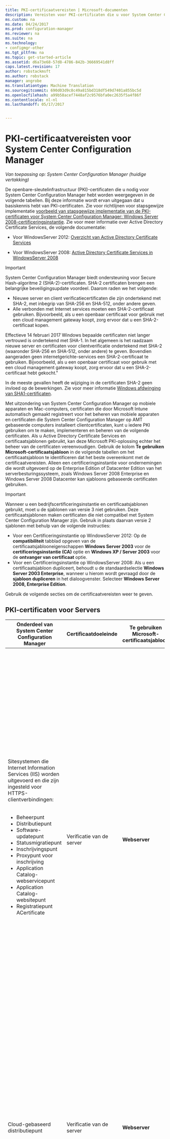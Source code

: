 ```yaml
---
title: PKI-certificaatvereisten | Microsoft-documenten
description: Vereisten voor PKI-certificaten die u voor System Center Configuration Manager wellicht vindt.
ms.custom: na
ms.date: 04/24/2017
ms.prod: configuration-manager
ms.reviewer: na
ms.suite: na
ms.technology:
- configmgr-other
ms.tgt_pltfrm: na
ms.topic: get-started-article
ms.assetid: d6a73e68-57d8-4786-842b-36669541d8ff
caps.latest.revision: 17
author: robstackmsft
ms.author: robstack
manager: angrobe
ms.translationtype: Machine Translation
ms.sourcegitcommit: 690d03d9c8c49a815bd318df549d7401a855bc5d
ms.openlocfilehash: a99b58acef7448af2c9576bfa0ec2635f5a4f86f
ms.contentlocale: nl-nl
ms.lasthandoff: 05/17/2017


---
```

# <a name="pki-certificate-requirements-for-system-center-configuration-manager"></a>PKI-certificaatvereisten voor System Center Configuration Manager

*Van toepassing op: System Center Configuration Manager (huidige vertakking)*

De openbare-sleutelinfrastructuur (PKI)-certificaten die u nodig voor System Center Configuration Manager hebt worden weergegeven in de volgende tabellen. Bij deze informatie wordt ervan uitgegaan dat u basiskennis hebt van PKI-certificaten. Zie voor richtlijnen voor stapsgewijze implementatie [voorbeeld van stapsgewijze implementatie van de PKI-certificaten voor System Center Configuration Manager: Windows Server 2008-certificeringsinstantie](/sccm/core/plan-design/network/example-deployment-of-pki-certificates). Zie voor meer informatie over Active Directory Certificate Services, de volgende documentatie:  

-   Voor WindowsServer 2012: [Overzicht van Active Directory Certificate Services](http://go.microsoft.com/fwlink/p/?LinkId=286744)  

-   Voor WindowsServer 2008: [Active Directory Certificate Services in WindowsServer 2008](http://go.microsoft.com/fwlink/p/?LinkId=115018)  

> [!IMPORTANT]  
> System Center Configuration Manager biedt ondersteuning voor Secure Hash-algoritme 2 (SHA-2)-certificaten. SHA-2 certificaten brengen een belangrijke beveiligingsupdate voordeel. Daarom raden we het volgende:
> - Nieuwe server en client verificatiecertificaten die zijn ondertekend met SHA-2, met inbegrip van SHA-256 en SHA-512, onder andere geven.
> - Alle verbonden met Internet services moeten een SHA-2-certificaat gebruiken. Bijvoorbeeld, als u een openbaar certificaat voor gebruik met een cloud management gateway koopt, zorg ervoor dat u een SHA-2-certificaat kopen.  
>
>Effectieve 14 februari 2017 Windows bepaalde certificaten niet langer vertrouwd is ondertekend met SHA-1. In het algemeen is het raadzaam nieuwe server en certificaten voor clientverificatie ondertekend met SHA-2 (waaronder SHA-256 en SHA-512, onder andere) te geven. Bovendien aangeraden geen internetgerichte-services een SHA-2-certificaat te gebruiken. Bijvoorbeeld, als u een openbaar certificaat voor gebruik met een cloud management gateway koopt, zorg ervoor dat u een SHA-2-certificaat hebt gekocht."
>
> In de meeste gevallen heeft de wijziging in de certificaten SHA-2 geen invloed op de bewerkingen. Zie voor meer informatie [Windows afdwinging van SHA1-certificaten](http://social.technet.microsoft.com/wiki/contents/articles/32288.windows-enforcement-of-sha1-certificates.aspx).

 Met uitzondering van System Center Configuration Manager op mobiele apparaten en Mac-computers, certificaten die door Microsoft Intune automatisch gemaakt registreert voor het beheren van mobiele apparaten en certificaten die System Center Configuration Manager op AMT gebaseerde computers installeert clientcertificaten, kunt u iedere PKI gebruiken om te maken, implementeren en beheren van de volgende certificaten. Als u Active Directory Certificate Services en certificaatsjablonen gebruikt, kan deze Microsoft PKI-oplossing echter het beheer van de certificaten vereenvoudigen. Gebruik de kolom **Te gebruiken Microsoft-certificaatsjabloon** in de volgende tabellen om het certificaatsjabloon te identificeren dat het beste overeenkomt met de certificaatvereisten. Alleen een certificeringsinstantie voor ondernemingen die wordt uitgevoerd op de Enterprise Edition of Datacenter Edition van het serverbesturingssysteem, zoals Windows Server 2008 Enterprise en Windows Server 2008 Datacenter kan sjabloons gebaseerde certificaten gebruiken.  

> [!IMPORTANT]  
>  Wanneer u een bedrijfscertificeringsinstantie en certificaatsjablonen gebruikt, moet u de sjablonen van versie 3 niet gebruiken. Deze certificaatsjablonen maken certificaten die niet compatibel met System Center Configuration Manager zijn. Gebruik in plaats daarvan versie 2 sjablonen met behulp van de volgende instructies:  
>   
>  -   Voor een Certificeringsinstantie op WindowsServer 2012: Op de **compatibiliteit** tabblad opgeven van de certificaatsjablooneigenschappen **Windows Server 2003** voor de **certificeringsinstantie (CA)** optie en **Windows XP / Server 2003** voor de **ontvanger van certificaat** optie.  
> -   Voor een Certificeringsinstantie op WindowsServer 2008: Als u een certificaatsjabloon dupliceert, behoudt u de standaardselectie **Windows Server 2003 Enterprise**, wanneer u hierom wordt gevraagd door de **sjabloon dupliceren** in het dialoogvenster. Selecteer **Windows Server 2008, Enterprise Edition**.  

 Gebruik de volgende secties om de certificaatvereisten weer te geven.  

##  <a name="BKMK_PKIcertificates_for_servers"></a> PKI-certificaten voor Servers  

|Onderdeel van System Center Configuration Manager|Certificaatdoeleinde|Te gebruiken Microsoft-certificaatsjabloon|Specifieke informatie in het certificaat|Hoe het certificaat wordt gebruikt in System Center Configuration Manager|  
|-------------------------------------|-------------------------|-------------------------------------------|---------------------------------------------|----------------------------------------------------------|  
|Sitesystemen die Internet Information Services (IIS) worden uitgevoerd en die zijn ingesteld voor HTTPS-clientverbindingen:<br /><br /> <ul><li>Beheerpunt</li><li>Distributiepunt</li><li>Software-updatepunt</li><li>Statusmigratiepunt</li><li>Inschrijvingspunt</li><li>Proxypunt voor inschrijving</li><li>Application Catalog-webservicepunt</li><li>Application Catalog-websitepunt</li><li>Registratiepunt ACertificate</li></ul>|Verificatie van de server|**Webserver**|**De waarde voor De waarde voor Enhanced Key Usage** moet de **Verificatie van de server (1.3.6.1.5.5.7.3.1)**.<br /><br /> Als het sitesysteem internetverbindingen accepteert, moet de onderwerpnaam of alternatieve naam voor onderwerp de Internet volledig gekwalificeerde domeinnaam (FQDN) bevatten.<br /><br /> Als het sitesysteem verbindingen van het intranet en de onderwerpnaam aanvaardt of alternatieve naam voor onderwerp de intranet-FQDN (aanbevolen) of de computernaam, afhankelijk van hoe het sitesysteem is ingesteld om moet bevatten.<br /><br /> Als het sitesysteem verbindingen via het Internet en intranet aanvaardt, moet zowel de Internet-FQDN en de intranet-FQDN (of computernaam) worden opgegeven met het ampersand (&)-symbool als scheidingsteken tussen beide namen.<br /><br /> **Opmerking:** Wanneer de software-updatepunt clientverbindingen van enkel Internet accepteert, moet het certificaat zowel de Internet-FQDN als de intranet-FQDN bevatten.<br /><br /> Het SHA-2 hash-algoritme wordt ondersteund.<br /><br /> System Center Configuration Manager geeft geen dat maximaal ondersteunde sleutellengte op voor dit certificaat. Raadpleeg uw PKI- en IIS-documentatie voor zaken sleutelgrootte gerelateerde voor dit certificaat.|Dit certificaat moet zich in het persoonlijke archief in het certificaatarchief van de computer bevinden.<br /><br /> Dit Webservercertificaat wordt gebruikt om deze servers naar de client te verifiëren en om alle gegevens die worden overgebracht tussen de client en deze servers met behulp van Secure Sockets Layer (SSL) te versleutelen.|  
|Cloud-gebaseerd distributiepunt|Verificatie van de server|**Webserver**|**De waarde voor De waarde voor Enhanced Key Usage** moet de **Verificatie van de server (1.3.6.1.5.5.7.3.1)**.<br /><br /> De onderwerpnaam moet een klant gedefinieerde servicenaam en domeinnaam in FQDN-indeling als de algemene naam voor het specifieke exemplaar van het cloud-gebaseerde distributiepunt bevatten.<br /><br /> De persoonlijke sleutel moet exporteerbaar zijn.<br /><br /> Het SHA-2 hash-algoritme wordt ondersteund.<br /><br /> Ondersteunde sleutellengten: 2048 bits.|Het servicecertificaat wordt gebruikt om de cloud-gebaseerde distributiepuntservice te verifiëren bij Configuration Manager-clients en alle gegevens te codificeren die tussen hen worden overgedragen met behulp van SSL (Secure Sockets Layer). Dit certificaat moet in een PKCS #12 (Public Key Certificate Standard)-indeling worden geëxporteerd en het wachtwoord moet bekend zijn zodat het kan worden geïmporteerd wanneer u een clouddistributiepunt maakt.<br /><br /> **Opmerking:** Dit certificaat wordt gebruikt in combinatie met de Windows Azure-beheercertificaat. |  
|Sitesysteemservers die Microsoft SQL Server uitvoeren|Verificatie van de server|**Web server**|**De waarde voor De waarde voor Enhanced Key Usage** moet de **Verificatie van de server (1.3.6.1.5.5.7.3.1)**.<br /><br /> De onderwerpnaam moet de volledig gekwalificeerde domeinnaam (FQDN) van intranet bevatten.<br /><br /> Het SHA-2 hash-algoritme wordt ondersteund.<br /><br /> De maximale ondersteunde sleutellengte is 2048 bits.|Dit certificaat moet zich in het persoonlijke archief in het certificaatarchief van de Computer. System Center Configuration Manager kopieert het automatisch naar het archief Vertrouwde personen voor servers in de System Center Configuration Manager-hiërarchie die mogelijk voor vertrouwen met de server moet zorgen.<br /><br /> Deze certificaten worden gebruikt voor de server naar server-verificatie.|  
|SQL Server-cluster: Sitesysteemservers die Microsoft SQL Server uitvoeren|Verificatie van de server|**Web server**|**De waarde voor De waarde voor Enhanced Key Usage** moet de **Verificatie van de server (1.3.6.1.5.5.7.3.1)**.<br /><br /> De onderwerpnaam moet de intranet FQDN-naam (Fully Qualified Domain Name) van het cluster bevatten.<br /><br /> De persoonlijke sleutel moet exporteerbaar zijn.<br /><br /> Het certificaat moet een geldigheidsperiode hebben van ten minste twee jaar wanneer u System Center Configuration Manager te gebruiken van SQL Server-cluster configureert.<br /><br /> Het SHA-2 hash-algoritme wordt ondersteund.<br /><br /> De maximale ondersteunde sleutellengte is 2048 bits.|Nadat u dit certificaat hebt aangevraagd en geïnstalleerd op een knooppunt van het cluster, exporteert u het certificaat en importeert u het naar ieder extra knooppunt in het SQL Server-cluster.<br /><br /> Dit certificaat moet zich in het persoonlijke archief in het certificaatarchief van de Computer. System Center Configuration Manager kopieert het automatisch naar het archief Vertrouwde personen voor servers in de System Center Configuration Manager-hiërarchie die mogelijk voor vertrouwen met de server moet zorgen.<br /><br /> Deze certificaten worden gebruikt voor de server naar server-verificatie.|  
|Sitesysteembewaking voor de volgende sitesysteemrollen:<br /><br /><ul><li>Beheerpunt</li><li>Statusmigratiepunt</li></ul>|Clientverificatie|**Verificatie van werkstation**|**De waarde voor De waarde voor Enhanced Key Usage** moet de **verificatie van de server (1.3.6.1.5.5.7.3.2)**.<br /><br /> Computers moeten een unieke waarde hebben in het veld onderwerpnaam of in het veld alternatieve naam voor onderwerp.<br /><br /> **Opmerking:** Als u meerdere waarden voor de alternatieve naam voor onderwerp, wordt alleen de eerste waarde gebruikt.<br /><br /> Het SHA-2 hash-algoritme wordt ondersteund.<br /><br /> De maximale ondersteunde sleutellengte is 2048 bits.|Dit certificaat is vereist op de opgenomen systeemservers, zelfs als de System Center Configuration Manager-client niet is geïnstalleerd. Deze instelling kunt de status van deze sitesysteemrollen moeten worden bewaakt en gemeld aan de site.<br /><br /> Het certificaat voor deze sitesystemen moet zich bevinden in het persoonlijke archief van het certificaatarchief van de Computer.|  
|Servers waarop de System Center Configuration Manager-beleidsmodule wordt uitgevoerd met de functieservice Network Device Enrollment Service|Clientverificatie|**Verificatie van werkstation**|**De waarde voor De waarde voor Enhanced Key Usage** moet de **verificatie van de server (1.3.6.1.5.5.7.3.2)**.<br /><br /> Er zijn geen specifieke vereisten voor het certificaat onderwerp of SAN Subject Alternative Name (). U kunt hetzelfde certificaat gebruiken voor meerdere servers waarop de Network Device Enrollment Service wordt uitgevoerd.<br /><br /> Hash-algoritmen SHA-2 en SHA-3 worden ondersteund.<br /><br /> Ondersteunde sleutellengten: 1024 bit en 2048 bits.||  
|Sitesystemen die u een distributiepunt geïnstalleerd hebben|Clientverificatie|**Verificatie van werkstation**|**De waarde voor De waarde voor Enhanced Key Usage** moet de **verificatie van de server (1.3.6.1.5.5.7.3.2)**.<br /><br /> Er zijn geen specifieke vereisten voor het certificaat onderwerp of SAN Subject Alternative Name (). U kunt hetzelfde certificaat gebruiken voor meerdere distributiepunten. Het is echter een goed idee een ander certificaat gebruiken voor elk distributiepunt.<br /><br /> De persoonlijke sleutel moet exporteerbaar zijn.<br /><br /> Het SHA-2 hash-algoritme wordt ondersteund.<br /><br /> De maximale ondersteunde sleutellengte is 2048 bits.|Dit certificaat heeft twee doeleinden:<br /><br /><ul><li>Het verifieert het distributiepunt naar een HTTPS-beheerpunt voordat het distributiepunt statusberichten verzendt.</li><li>Wanneer de **PXE-ondersteuning inschakelen voor clients** distributiepuntoptie is geselecteerd, wordt het certificaat verzonden naar computers. Als takenreeksen in het implementatieproces van het besturingssysteem Clientacties zoals clientbeleid ophalen of verzenden van inventarisgegevens bevatten, kunnen de clientcomputers tijdens de implementatie van het besturingssysteem verbinding maken met een HTTPS-beheerpunt.</li></ul> Dit certificaat wordt alleen gebruikt voor de duur van het implementatieproces van het besturingssysteem en wordt niet op de client geïnstalleerd. Omdat het tijdelijk wordt gebruikt, kan hetzelfde certificaat voor ieder implementatieproces van besturingssystemen worden gebruikt als u geen meerdere clientcertificaten wilt gebruiken.<br /><br /> Dit certificaat moet in een Public Key Certificate Standard (PKCS #12)-indeling worden geëxporteerd. Het wachtwoord moet bekend zijn zodat het kan worden geïmporteerd in de eigenschappen van het distributiepunt.<br /><br /> **Opmerking:** De vereisten voor dit certificaat zijn hetzelfde als het clientcertificaat voor installatiekopieën die besturingssystemen implementeren. U kunt hetzelfde certificaatbestand gebruiken omdat de vereisten dezelfde zijn.|  
|Out-of-band-servicepunt|AMT-inrichting|**Webserver** (gewijzigd)|**Enhanced Key Usage** waarde moet bevatten, **Serververificatie (1.3.6.1.5.5.7.3.1)** en de volgende object-id: **2.16.840.1.113741.1.2.3**.<br /><br /> Het veld onderwerpnaam moet de FQDN-naam van de server die als host voor de out-of-band-servicepunt fungeert bevatten.<br /><br /> **Opmerking:** Een AMT-inrichtingscertificaat die u bij een externe Certificeringsinstantie in plaats van uw eigen interne Certificeringsinstantie aanvraagt ondersteunen mogelijk niet de AMT-inrichtingsobject-id, 2.16.840.1.113741.1.2.3. U kunt ook de volgende tekstreeks als een kenmerk van organisatie-eenheid (OE) in de onderwerpnaam van het certificaat opgeven: **Intel(R) Clientinstallatiecertificaat**. U moet de exacte tekstreeks in het Engels, gebruiken in hetzelfde hoofdlettergebruik, zonder punt achteraan en ter aanvulling van de FQDN van de server die als host fungeert voor de out-of-band-servicepunt.<br /><br /> Ondersteunde sleutellengten: 1024 en 2048. Voor AMT 6.0 en latere versies wordt de sleutellengte van 4096 bits ook ondersteund.|Dit certificaat is in het persoonlijke archief in het certificaatarchief van de Computer van de sitesysteemserver out-of-band-service.<br /><br /> Dit AMT-inrichtingscertificaat wordt gebruikt om computers te bereiden voor out-of-band beheer.<br /><br /> U moet dit certificaat aanvragen van een Certificeringsinstantie die AMT-inrichting certificaten uitgeeft. De BIOS-extensie voor de Intel AMT gebaseerde computers moet worden ingesteld met de vingerafdruk van het root-certificaat (ook wel de certificaat-hash genoemd) voor dit inrichtingscertificaat.<br /><br /> VeriSign is een typisch voorbeeld van een externe Certificeringsinstantie die AMT-inrichtingscertificaten afgeeft, u kunt ook uw eigen interne Certificeringsinstantie gebruiken.<br /><br /> Installeer het certificaat op de server die als host fungeert voor de out-of-band servicepunt, dat kan worden gekoppeld aan het certificaat basis-CA. (Het basiscertificaat en tussenliggende certificaat voor VeriSign worden standaard geïnstalleerd wanneer Windows wordt geïnstalleerd.)|  
|Sitesysteemserver die de Microsoft Intune-connector uitvoert|Clientverificatie|Niet van toepassing: Dit certificaat wordt automatisch gemaakt door Intune.|**Enhanced Key Usage** waarde bevat **clientverificatie (1.3.6.1.5.5.7.3.2)**.<br /><br /> Drie aangepaste extensies identificatie unieke van de klant Intune-abonnement.<br /><br /> De sleutelgrootte is 2048 bits en gebruikt het hash-algoritme SHA-1.<br /><br /> **Opmerking:** U kunt deze instellingen niet wijzigen. Deze informatie wordt geboden voor uitsluitend ter informatie bedoeld.|Dit certificaat wordt automatisch aangevraagd en geïnstalleerd naar de Configuration Manager-database wanneer u zich op Microsoft Intune abonneert. Wanneer u de Microsoft Intune-connector installeert, wordt dit certificaat wordt vervolgens geïnstalleerd op de sitesysteemserver die de Microsoft Intune-connector uitvoert. Het wordt geïnstalleerd in het certificaatarchief van de Computer.<br /><br /> Dit certificaat wordt gebruikt voor verificatie van de Configuration Manager-hiërarchie naar Microsoft Intune via de Microsoft Intune-connector. Voor alle gegevens die worden overgebracht tussen deze twee wordt SSL (Secure Sockets Layer) gebruikt.|  

###  <a name="BKMK_PKIcertificates_for_proxyservers"></a>Proxywebservers voor Internet-gebaseerd clientbeheer  
 Als de site internet-gebaseerd clientbeheer ondersteunt, en u gebruikt een proxywebserver door middel van SSL-bridging voor binnenkomende internetverbindingen, heeft de proxywebserver de certificaatvereisten die zijn opgenomen in de volgende tabel.  

> [!NOTE]  
>  Als u een proxywebserver gebruikt zonder SSL-beëindiging (tunneling), worden er geen aanvullende certificaten vereist op de proxywebserver.  

|Onderdeel van de netwerkinfrastructuur|Certificaatdoeleinde|Te gebruiken Microsoft-certificaatsjabloon|Specifieke informatie in het certificaat|Hoe het certificaat wordt gebruikt in System Center Configuration Manager|  
|--------------------------------------|-------------------------|-------------------------------------------|---------------------------------------------|----------------------------------------------------------|  
|Proxywebserver die clientverbindingen accepteren via internet|Serververificatie en clientverificatie|1. <br />                        **Webserver**<br /><br /> 2. <br />                        **Verificatie van werkstation**|Internet-FQDN in het veld onderwerpnaam of in het veld alternatieve naam voor onderwerp. Als u certificaatsjablonen van Microsoft gebruikt, is de alternatieve naam voor onderwerp beschikbaar voor de werkstationsjabloon alleen.<br /><br /> Het SHA-2 hash-algoritme wordt ondersteund.|Via dit certificaat worden de volgende servers geverifieerd voor internetclients en worden alle tussen de client en deze server door middel van SSL overgedragen gegevens gecodeerd:<br /><br /><ul><li>Beheerpunt op Internet</li><li>Internet-gebaseerd distributiepunt</li><li>Internetgebaseerde software-updatepunt</li></ul> Verificatie van de client wordt gebruikt voor clientverbindingen tussen de System Center Configuration Manager-clients en de Internet-sitesystemen te overbruggen.|  

##  <a name="BKMK_PKIcertificates_for_clients"></a>PKI-certificaten voor clients  

|Onderdeel van System Center Configuration Manager|Certificaatdoeleinde|Te gebruiken Microsoft-certificaatsjabloon|Specifieke informatie in het certificaat|Hoe het certificaat wordt gebruikt in System Center Configuration Manager|  
|-------------------------------------|-------------------------|-------------------------------------------|---------------------------------------------|----------------------------------------------------------|  
|Windows-clientcomputers|Clientverificatie|**Verificatie van werkstation**|**De waarde voor De waarde voor Enhanced Key Usage** moet de **verificatie van de server (1.3.6.1.5.5.7.3.2)**.<br /><br /> Clientcomputers moeten een unieke waarde hebben in het veld onderwerpnaam of in het veld alternatieve naam voor onderwerp.<br /><br /> **Opmerking:** Als u meerdere waarden voor de alternatieve naam voor onderwerp, wordt alleen de eerste waarde gebruikt.<br /><br /> Het SHA-2 hash-algoritme wordt ondersteund.<br /><br /> De maximale ondersteunde sleutellengte is 2048 bits.|Standaard zoekt System Center Configuration Manager naar computercertificaten in het persoonlijke archief in het certificaatarchief van de Computer.<br /><br /> Dit certificaat verifieert de client voor sitesysteemservers waarop IIS wordt uitgevoerd en die zijn ingesteld voor gebruik van HTTPS, met uitzondering van de software-updatepunt en het Application Catalog-websitepunt.|  
|Clients voor mobiele apparaten|Clientverificatie|**Geverifieerde sessie**|**De waarde voor De waarde voor Enhanced Key Usage** moet de **verificatie van de server (1.3.6.1.5.5.7.3.2)**.<br /><br /> SHA-1<br /><br /> De maximale ondersteunde sleutellengte is 2048 bits.<br /><br /> **Opmerkingen:**<br /><br /><ul><li>Deze certificaten moeten DN DER (Encoding Rules) gecodeerde binaire X.509-indeling.</li><li>Met Base64 gecodeerde X.509-indeling wordt niet ondersteund.</li></ul>|Dit certificaat verifieert de client voor mobiele apparaten voor de sitesysteemservers waarmee deze, zoals beheerpunten en distributiepunten communiceert.|  
|Installatiekopieën voor de implementatie van besturingssystemen|Clientverificatie|**Verificatie van werkstation**|**De waarde voor De waarde voor Enhanced Key Usage** moet de **verificatie van de server (1.3.6.1.5.5.7.3.2)**.<br /><br /> Er zijn geen specifieke vereisten voor het certificaatveld naam voor onderwerp of SAN Subject Alternative Name (); u kunt hetzelfde certificaat gebruiken voor alle installatiekopieën.<br /><br /> De persoonlijke sleutel moet exporteerbaar zijn.<br /><br /> Het SHA-2 hash-algoritme wordt ondersteund.<br /><br /> De maximale ondersteunde sleutellengte is 2048 bits.|Het certificaat wordt gebruikt als takenreeksen in het implementatieproces van het besturingssysteem Clientacties zoals clientbeleid ophalen of verzenden van inventarisgegevens bevatten.<br /><br /> Dit certificaat wordt alleen gebruikt voor de duur van het implementatieproces van het besturingssysteem en wordt niet op de client geïnstalleerd. Omdat het tijdelijk wordt gebruikt, kan hetzelfde certificaat voor ieder implementatieproces van besturingssystemen worden gebruikt als u geen meerdere clientcertificaten wilt gebruiken.<br /><br /> Dit certificaat moet in een Public Key Certificate Standard (PKCS #12)-indeling worden geëxporteerd en het wachtwoord moet bekend zijn zodat het toe aan de installatiekopieën van System Center Configuration Manager kan worden geïmporteerd.<br /><br /> Dit certificaat is tijdelijk voor de takenreeks en niet gebruikt om de client te installeren. Als u een omgeving hebt met alleen HTTPS, moet de client over een geldig certificaat beschikken zodat de client kan communiceren met de site en om ervoor te zorgen dat de implementatie kan doorgaan. De client kan automatisch een certificaat genereren wanneer de client wordt toegevoegd aan Active Directory of u een clientcertificaat installeren kunt met behulp van een andere methode.<br /><br /> **Opmerking:** De vereisten voor dit certificaat zijn hetzelfde als het servercertificaat voor sitesystemen waarop een distributiepunt geïnstalleerd. U kunt hetzelfde certificaatbestand gebruiken omdat de vereisten dezelfde zijn.|  
|Mac-clientcomputers|Clientverificatie|Voor de inschrijving van System Center Configuration Manager: **Geverifieerde sessie**<br /><br /> Voor de installatie van het certificaat onafhankelijk van System Center Configuration Manager: **Verificatie van werkstation**|**De waarde voor De waarde voor Enhanced Key Usage** moet de **verificatie van de server (1.3.6.1.5.5.7.3.2)**.<br /><br /> Voor System Center Configuration Manager dat een gebruikerscertificaat maakt, de waarde onderwerp van het certificaat wordt automatisch ingevuld met de gebruikersnaam van de persoon die de Mac-computer inschrijft.<br /><br /> Voor de installatie van het certificaat waarbij geen System Center Configuration Manager-inschrijving gebruikt maar een computercertificaat onafhankelijk van System Center Configuration Manager wordt geïmplementeerd, moet de waarde onderwerp van het certificaat uniek zijn. Geef bijvoorbeeld de FQDN van de computer op.<br /><br /> Het veld alternatieve naam voor onderwerp wordt niet ondersteund.<br /><br /> Het SHA-2 hash-algoritme wordt ondersteund.<br /><br /> De maximale ondersteunde sleutellengte is 2048 bits.|Dit certificaat verifieert de Mac-clientcomputer voor de sitesysteemservers waarmee deze, zoals beheerpunten en distributiepunten communiceert.|  
|Linux- en UNIX-clientcomputers|Clientverificatie|**Verificatie van werkstation**|**De waarde voor De waarde voor Enhanced Key Usage** moet de **verificatie van de server (1.3.6.1.5.5.7.3.2)**.<br /><br /> Het veld alternatieve naam voor onderwerp wordt niet ondersteund.<br /><br /> De persoonlijke sleutel moet exporteerbaar zijn.<br /><br /> SHA-2 hash-algoritme wordt ondersteund als het besturingssysteem van de client SHA-2 ondersteunt. Zie voor meer informatie de [over Linux- en UNIX-besturingssystemen die geen SHA-256 ondersteunen doen](../../../core/clients/deploy/plan/planning-for-client-deployment-to-linux-and-unix-computers.md#BKMK_NoSHA-256) in sectie [Planning voor clientimplementatie op Linux en UNIX-computers in System Center Configuration Manager](../../../core/clients/deploy/plan/planning-for-client-deployment-to-linux-and-unix-computers.md).<br /><br /> Ondersteunde sleutellengten: 2048 bits.<br /><br /> **Opmerking:** Deze certificaten moeten DN DER (Encoding Rules) gecodeerde binaire X.509-indeling. Met Base64 gecodeerde X.509-indeling wordt niet ondersteund.|Dit certificaat verifieert de clientcomputer Linus of UNIX voor de sitesysteemservers waarmee deze, zoals beheerpunten en distributiepunten communiceert. U moet dit certificaat in een PKCS#12-indeling (PKCS: Public Key Certificate Standard) exporteren en het wachtwoord bekendmaken, zodat u aan dit aan de client kunt opgeven wanneer u het PKI-certificaat opgeeft.<br /><br /> Zie voor meer informatie de [Planning voor beveiliging en certificaten voor Linux en UNIX-Servers](../../../core/clients/deploy/plan/planning-for-client-deployment-to-linux-and-unix-computers.md#BKMK_SecurityforLnU) in sectie [Planning voor clientimplementatie op Linux en UNIX-computers in System Center Configuration Manager](../../../core/clients/deploy/plan/planning-for-client-deployment-to-linux-and-unix-computers.md).|  
|CA-basiscertificaten (CA:Certification Authority) voor de volgende scenario's:<br /><br /><ul><li>Implementatie van besturingssystemen</li><li>Inschrijving van mobiele apparaten</li><li>RADIUS-serververificatie voor op Intel AMT gebaseerde computers</li><li> Verificatie van clientcertificaten</li></ul>|Certificaatketen naar een vertrouwde bron|Niet van toepassing.|Standaard-CA-basiscertificaat.|U moet voorzien in het CA-basiscertificaat wanneer clients de certificaten van de communicerende server moeten koppelen aan een vertrouwde bron. Dit is van toepassing in de volgende scenario's:<br /><br /><ul><li>Wanneer u een besturingssysteem implementeert en takenreeksen uitvoert die de clientcomputer met een verbindt beheerpunt dat is ingesteld voor gebruik van HTTPS.</li><li>Wanneer u een mobiel apparaat kan worden beheerd door System Center Configuration Manager registreren.</li><li>Wanneer u 802. 1 X-verificatie gebruikt voor AMT-gebaseerde computers en u wilt een bestand voor het basiscertificaat van de RADIUS-server opgeven.</li></ul> Bovendien moet het basiscertificaat voor clients worden opgegeven als de clientcertificaten zijn uitgegeven door een andere CA-hiërarchie dan de CA-hiërarchie die het beheer uitgegeven certificaat voor beheerpunt.|  
|Op Intel AMT gebaseerde computers|Verificatie van de server.|**Webserver** (gewijzigd)<br /><br /> U moet de onderwerpnaam configureren voor **basis van Active Directory-informatie samenstellen**, en selecteer vervolgens **algemene naam** voor de **indeling van de onderwerpnaam**.<br /><br /> U moet de machtigingen **lezen** en **inschrijven** machtigingen aan de universele beveiligingsgroep die u in de onderdeeleigenschappen voor buiten-bandbeheer opgeeft.|**De waarde voor De waarde voor Enhanced Key Usage** moet de **Verificatie van de server (1.3.6.1.5.5.7.3.1)**.<br /><br /> De onderwerpnaam moet de FQDN-naam van de AMT-gebaseerde computer die automatisch wordt voorzien vanuit Active Directory Domain Services bevatten.|Dit certificaat bevindt zich in de niet-vluchtige RAM-geheugen van de beheercontroller in de computer en kan niet worden weergegeven in de gebruikersinterface van Windows.<br /><br /> Elke op Intel AMT gebaseerde computer vraagt om dit certificaat tijdens AMT-inrichting en voor daaropvolgende updates. Als u AMT-inrichtingsgegevens van deze computers verwijdert, wordt dit certificaat ingetrokken.<br /><br /> Wanneer dit certificaat op Intel AMT gebaseerde computers is geïnstalleerd, wordt de certificaatketen voor de basis-CA tevens geïnstalleerd. AMT-gebaseerde computers kunnen geen CA-certificaten met een grotere sleutellengte dan 2048 bits ondersteunen.<br /><br /> Nadat het certificaat op Intel AMT gebaseerde computers is geïnstalleerd, wordt dit certificaat verifieert de AMT-gebaseerde computers voor de sitesysteemserver out-of-band-service en op computers met de out-of-band-beheerconsole en codeert alle gegevens die worden overgebracht tussen deze twee met behulp van Transport Layer Security (TLS).|  
|Intel AMT 802. 1X-clientcertificaat|Clientverificatie|**Verificatie van werkstation**<br /><br /> U moet de onderwerpnaam voor instellen **basis van Active Directory-informatie samenstellen**, selecteer **algemene naam** voor de **indeling van de onderwerpnaam**, de DNS-naam wissen en selecteer vervolgens de UPN (User Principal name) voor de alternatieve onderwerpnaam.<br /><br /> U moet verlenen aan de universele beveiligingsgroep die u in de onderdeeleigenschappen voor buiten-bandbeheer opgeeft **lezen** en **inschrijven** machtigingen voor deze certificaatsjabloon.|**De waarde voor De waarde voor Enhanced Key Usage** moet de **verificatie van de server (1.3.6.1.5.5.7.3.2)**.<br /><br /> Het veld onderwerpnaam moet de FQDN van de AMT-gebaseerde computer bevatten en de alternatieve onderwerpnaam moet de UPN bevatten.<br /><br /> Maximaal ondersteunde sleutellengte: 2048 bits.|Dit certificaat bevindt zich in de niet-vluchtige RAM-geheugen van de beheercontroller in de computer en kan niet worden weergegeven in de gebruikersinterface van Windows.<br /><br /> Elke op Intel AMT gebaseerde computer dit certificaat tijdens AMT-inrichting kan aanvragen, maar de computer trekt dit certificaat niet wanneer de AMT-Inrichtingsgegevens zijn verwijderd.<br /><br /> Wanneer het certificaat op AMT gebaseerde computers is geïnstalleerd, verifieert dit certificaat de op AMT gebaseerde computers naar de RADIUS-server zodat deze gemachtigd kan zijn voor netwerktoegang.|  
|Mobiele apparaten die zijn geregistreerd door Microsoft Intune|Clientverificatie|Niet van toepassing: Dit certificaat wordt automatisch gemaakt door Intune.|**Enhanced Key Usage** waarde bevat **clientverificatie (1.3.6.1.5.5.7.3.2)**.<br /><br /> Drie aangepaste extensies identificeren Intune-abonnement van de klant.<br /><br /> Gebruikers kunnen tijdens de inschrijving de waarde onderwerp van het certificaat opgeven. Intune biedt geen deze waarde gebruikt voor identificatie van het apparaat.<br /><br /> De sleutelgrootte is 2048 bits en gebruikt het hash-algoritme SHA-1.<br /><br /> **Opmerking:** U kunt deze instellingen niet wijzigen. Deze informatie wordt geboden voor uitsluitend ter informatie bedoeld.|Dit certificaat wordt automatisch aangevraagd en geïnstalleerd wanneer geverifieerde gebruikers hun mobiele apparaten met Microsoft Intune inschrijven. Het resulterende certificaat voor het apparaat bevindt zich in het archief Computer en verifieert het ingeschreven mobiele apparaten met Intune, zodat het vervolgens kan worden beheerd.<br /><br /> Vanwege de aangepaste extensies in het certificaat is verificatie beperkt tot de Intune-abonnement dat voor de organisatie is ingesteld.|

